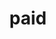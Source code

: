 ---
layout: default
title: paid
nav_order: 1
has_children: true
has_grandparent: true
grand_parent: MacOS
---